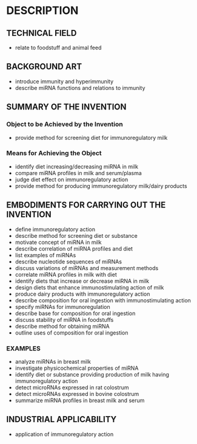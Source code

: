 # DESCRIPTION

## TECHNICAL FIELD

- relate to foodstuff and animal feed

## BACKGROUND ART

- introduce immunity and hyperimmunity
- describe miRNA functions and relations to immunity

## SUMMARY OF THE INVENTION

### Object to be Achieved by the Invention

- provide method for screening diet for immunoregulatory milk

### Means for Achieving the Object

- identify diet increasing/decreasing miRNA in milk
- compare miRNA profiles in milk and serum/plasma
- judge diet effect on immunoregulatory action
- provide method for producing immunoregulatory milk/dairy products

## EMBODIMENTS FOR CARRYING OUT THE INVENTION

- define immunoregulatory action
- describe method for screening diet or substance
- motivate concept of miRNA in milk
- describe correlation of miRNA profiles and diet
- list examples of miRNAs
- describe nucleotide sequences of miRNAs
- discuss variations of miRNAs and measurement methods
- correlate miRNA profiles in milk with diet
- identify diets that increase or decrease miRNA in milk
- design diets that enhance immunostimulating action of milk
- produce dairy products with immunoregulatory action
- describe composition for oral ingestion with immunostimulating action
- specify miRNAs for immunoregulation
- describe base for composition for oral ingestion
- discuss stability of miRNA in foodstuffs
- describe method for obtaining miRNA
- outline uses of composition for oral ingestion

### EXAMPLES

- analyze miRNAs in breast milk
- investigate physicochemical properties of miRNA
- identify diet or substance providing production of milk having immunoregulatory action
- detect microRNAs expressed in rat colostrum
- detect microRNAs expressed in bovine colostrum
- summarize miRNA profiles in breast milk and serum

## INDUSTRIAL APPLICABILITY

- application of immunoregulatory action

